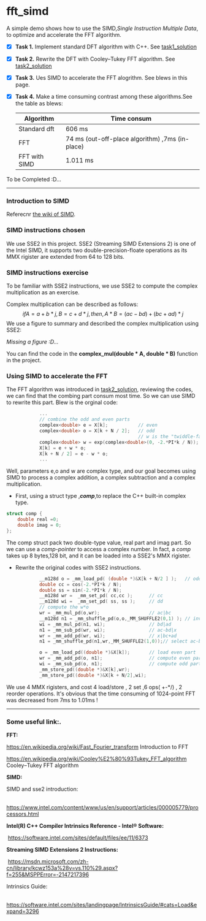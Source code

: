 # fft_simd
A simple demo shows how to use the SIMD,*Single Instruction Multiple Data*, to optimize and accelerate the FFT algorithm.

- [x] **Task 1.** Implement standard DFT algorithm with C++. See [task1_solution](https://github.com/jagger2048/fft_simd/blob/master/task1_solution.md)

- [x] **Task 2.** Rewrite the DFT with Cooley–Tukey FFT algorithm. See [task2_solution](https://github.com/jagger2048/fft_simd/blob/master/task2_solution.md)

- [x] **Task 3.** Ues SIMD to accelerate the FFT alogrithm. See blews in this page.

- [x] **Task 4.** Make a time consuming contrast among these algorithms.See the table as blews:

  | Algorithm     | Time consum                                     |
  | ------------- | ----------------------------------------------- |
  | Standard dft  | 606 ms                                          |
  | FFT           | 74 ms (out-off-place algorithm) ,7ms (in-place) |
  | FFT with SIMD | 1.011 ms                                        |

To be Completed :D...

----------

### **Introduction to SIMD** 

Referecnr [the wiki of SIMD](https://en.wikipedia.org/wiki/SIMD).

### **SIMD instructions chosen**

We use SSE2 in this project. SSE2 (Streaming SIMD Extensions 2) is one of the Intel SIMD, it supports two double-precision-floate  operations as its MMX rigister are extended from 64 to 128 bits.



### **SIMD instructions exercise**

To be familiar with SSE2 instructions,  we use SSE2 to compute the complex multiplication as an exercise.

Complex multiplication can be described as  follows:
$$
if A = a+b*j,B=c+d*j,then,A*B=(ac-bd)+(bc+ad)*j
$$
We use a figure to summary and described the complex multiplication using SSE2:

*Missing a figure  :D...*

You can find the code in the **complex_mul(double * A, double * B)** function in the project.



### **Using SIMD to accelerate the FFT**

The FFT algorithm was introduced in [task2_solution](), reviewing the codes,  we can find that the combing part consum most time. So we can use SIMD to rewrite this part. Blew  is the  orginal code:

```c++
			...
            // combine the odd and even parts
			complex<double> e = X[k];			// even
			complex<double> o = X[k + N / 2];   // odd
												// w is the "twiddle-factor"
			complex<double> w = exp(complex<double>(0, -2.*PI*k / N));
			X[k] = e + w * o;
			X[k + N / 2] = e - w * o;
			...
```

Well, parameters e,o and w are complex type, and our goal becomes using SIMD to process a complex addition, a complex subtraction and a complex  multiplication. 

- First, using a struct type ,***comp***,to replace the C++ built-in complex type.

```c++
struct comp {
	double real =0;
	double imag = 0;
};
```

The comp struct pack two double-type value, real part and imag part. So we can use a *comp-pointer* to access a complex number. In fact, a *comp*  takes up 8 bytes,128 bit, and it can be loaded into a SSE2's MMX rigister.

- Rewrite the original codes with SSE2 instructions. 

```c++
			__m128d o = _mm_load_pd( (double *)&X[k + N/2 ] );   // odd
			double cc = cos(-2.*PI*k / N);
			double ss = sin(-2.*PI*k / N);
			__m128d wr =  _mm_set_pd( cc,cc );		// cc 
			__m128d wi =  _mm_set_pd( ss, ss );		// dd 
			// compute the w*o
			wr = _mm_mul_pd(o,wr);					// ac|bc
			__m128d n1 = _mm_shuffle_pd(o,o,_MM_SHUFFLE2(0,1) ); // invert
			wi = _mm_mul_pd(n1, wi);				// bd|ad
			n1 = _mm_sub_pd(wr, wi);				// ac-bd|x
			wr = _mm_add_pd(wr, wi);				// x|bc+ad
			n1 = _mm_shuffle_pd(n1,wr,_MM_SHUFFLE2(1,0));// select ac-bd|bc+ad

			o = _mm_load_pd((double *)&X[k]);		// load even part
			wr = _mm_add_pd(o, n1);					// compute even part, X_e + w * X_o;
			wi = _mm_sub_pd(o, n1);					// compute odd part,  X_e - w * X_o;
			_mm_store_pd((double *)&X[k],wr);
			_mm_store_pd((double *)&X[k + N/2],wi);
```

We use 4 MMX rigisters, and cost 4 load/store , 2 set ,6 ops( +-*/) , 2 reorder operations. It's obvious that the time consuming of 1024-point FFT was decreased from 7ms to 1.01ms !



----------------------

### Some useful link:.

**FFT:**

https://en.wikipedia.org/wiki/Fast_Fourier_transform		Introduction to FFT

https://en.wikipedia.org/wiki/Cooley%E2%80%93Tukey_FFT_algorithm Cooley–Tukey FFT algorithm

**SIMD:**

SIMD and sse2 introduction:

​	https://www.intel.com/content/www/us/en/support/articles/000005779/processors.html

**Intel(R) C++ Compiler Intrinsics Reference - Intel® Software:**

​	https://software.intel.com/sites/default/files/ee/11/6373   

**Streaming SIMD Extensions 2 Instructions:**

​	https://msdn.microsoft.com/zh-cn/library/kcwz153a%28v=vs.110%29.aspx?f=255&MSPPError=-2147217396

Intrinsics Guide:

​	https://software.intel.com/sites/landingpage/IntrinsicsGuide/#cats=Load&expand=3296
